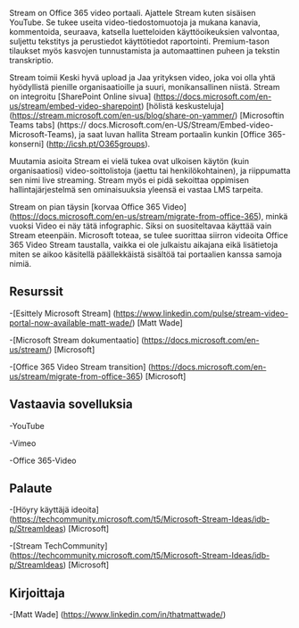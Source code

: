 

Stream on Office 365 video portaali. Ajattele Stream kuten sisäisen YouTube. Se tukee useita video-tiedostomuotoja ja mukana kanavia, kommentoida, seuraava, katsella luetteloiden käyttöoikeuksien valvontaa, suljettu tekstitys ja perustiedot käyttötiedot raportointi. Premium-tason tilaukset myös kasvojen tunnustamista ja automaattinen puheen ja tekstin transkriptio.

Stream toimii Keski hyvä upload ja Jaa yrityksen video, joka voi olla yhtä hyödyllistä pienille organisaatioille ja suuri, monikansallinen niistä. Stream on integroitu [SharePoint Online sivua] (https://docs.microsoft.com/en-us/stream/embed-video-sharepoint) [hölistä keskusteluja] (https://stream.microsoft.com/en-us/blog/share-on-yammer/) [Microsoftin Teams tabs] (https:// docs.Microsoft.com/en-US/Stream/Embed-video-Microsoft-Teams), ja saat luvan hallita Stream portaalin kunkin [Office 365-konserni] (http://icsh.pt/O365groups).

Muutamia asioita Stream ei vielä tukea ovat ulkoisen käytön (kuin organisaatiosi) video-soittolistoja (jaettu tai henkilökohtainen), ja riippumatta sen nimi live streaming. Stream myös ei pidä sekoittaa oppimisen hallintajärjestelmä sen ominaisuuksia yleensä ei vastaa LMS tarpeita.

Stream on pian täysin [korvaa Office 365 Video] (https://docs.microsoft.com/en-us/stream/migrate-from-office-365), minkä vuoksi Video ei näy tätä infographic. Siksi on suositeltavaa käyttää vain Stream eteenpäin. Microsoft toteaa, se tulee suorittaa siirron videoita Office 365 Video Stream taustalla, vaikka ei ole julkaistu aikajana eikä lisätietoja miten se aikoo käsitellä päällekkäistä sisältöä tai portaalien kanssa samoja nimiä.

Resurssit
---------

-[Esittely Microsoft Stream] (https://www.linkedin.com/pulse/stream-video-portal-now-available-matt-wade/)
    \[Matt Wade\]

-[Microsoft Stream dokumentaatio] (https://docs.microsoft.com/en-us/stream/)
    \[Microsoft\]

-[Office 365 Video Stream transition] (https://docs.microsoft.com/en-us/stream/migrate-from-office-365)
    \[Microsoft\]

Vastaavia sovelluksia
--------------------

-YouTube

-Vimeo

-Office 365-Video

Palaute
---------

-[Höyry käyttäjä ideoita] (https://techcommunity.microsoft.com/t5/Microsoft-Stream-Ideas/idb-p/StreamIdeas)
    \[Microsoft\]

-[Stream TechCommunity] (https://techcommunity.microsoft.com/t5/Microsoft-Stream-Ideas/idb-p/StreamIdeas)
    \[Microsoft\]

Kirjoittaja
---------

-[Matt Wade] (https://www.linkedin.com/in/thatmattwade/)

